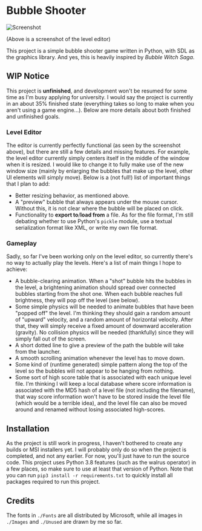 # Bubble Shooter

![Screenshot](https://github.com/A-Paint-Brush/Bubble-Shooter/assets/96622265/e095ef27-75b9-4b2c-93ae-b4302f69dc18)

(Above is a screenshot of the level editor)

This project is a simple bubble shooter game written in Python, with SDL as the graphics library. And yes, this is heavily inspired by _Bubble Witch Saga_.

## WIP Notice

This project is **unfinished**, and development won't be resumed for some time as I'm busy applying for university. I would say the project is currently in an about 35% finished state (everything takes so long to make when you aren't using a game engine...). Below are more details about both finished and unfinished goals.

### Level Editor

The editor is currently perfectly functional (as seen by the screenshot above), but there are still a few details and missing features. For example, the level editor currently simply centers itself in the middle of the window when it is resized. I would like to change it to fully make use of the new window size (mainly by enlarging the bubbles that make up the level, other UI elements will simply move). Below is a (not full!) list of important things that I plan to add:

- Better resizing behavior, as mentioned above.
- A "preview" bubble that always appears under the mouse cursor. Without this, it is not clear where the bubble will be placed on click.
- Functionality to **export to**/**load from** a file. As for the file format, I'm still debating whether to use Python's `pickle` module, use a textual serialization format like XML, or write my own file format.

### Gameplay

Sadly, so far I've been working only on the level editor, so currently there's no way to actually play the levels. Here's a list of main things I hope to achieve:

- A bubble-clearing animation. When a "shot" bubble hits the bubbles in the level, a brightening animation should spread over connected bubbles starting from the shot one. When each bubble reaches full brightness, they will pop off the level (see below).
- Some simple physics will be needed to animate bubbles that have been "popped off" the level. I'm thinking they should gain a random amount of "upward" velocity, and a random amount of horizontal velocity. After that, they will simply receive a fixed amount of downward acceleration (gravity). No collision physics will be needed (thankfully) since they will simply fall out of the screen.
- A short dotted line to give a preview of the path the bubble will take from the launcher.
- A smooth scrolling animation whenever the level has to move down.
- Some kind of (runtime generated) simple pattern along the top of the level so the bubbles will not appear to be hanging from nothing.
- Some sort of high score table that is associated with each unique level file. I'm thinking I will keep a local database where score information is associated with the MD5 hash of a level file (not including the filename), that way score information won't have to be stored inside the level file (which would be a terrible idea), and the level file can also be moved around and renamed without losing associated high-scores.

## Installation

As the project is still work in progress, I haven't bothered to create any builds or MSI installers yet. I will probably only do so when the project is completed, and not any earlier. For now, you'll just have to run the source code. This project uses Python 3.8 features (such as the walrus operator) in a few places, so make sure to use at least that version of Python. Note that you can run `pip3 install -r requirements.txt` to quickly install all packages required to run this project.

## Credits

The fonts in `./Fonts` are all distributed by Microsoft, while all images in `./Images` and `./Unused` are drawn by me so far.
